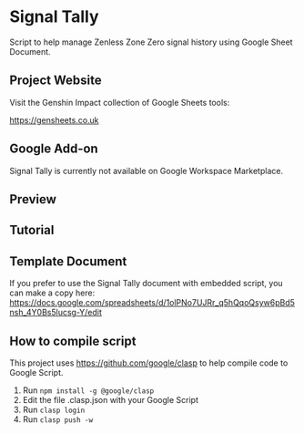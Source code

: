 # Signal Tally
Script to help manage Zenless Zone Zero signal history using Google Sheet Document.

## Project Website
Visit the Genshin Impact collection of Google Sheets tools:

https://gensheets.co.uk 

## Google Add-on
Signal Tally is currently not available on Google Workspace Marketplace.

## Preview

## Tutorial

## Template Document
If you prefer to use the Signal Tally document with embedded script, you can make a copy here:
https://docs.google.com/spreadsheets/d/1olPNo7UJRr_q5hQqoQsyw6pBd5nsh_4Y0Bs5lucsg-Y/edit

## How to compile script
This project uses https://github.com/google/clasp to help compile code to Google Script.

1. Run ```npm install -g @google/clasp```
2. Edit the file .clasp.json with your Google Script
3. Run ```clasp login```
4. Run ```clasp push -w```